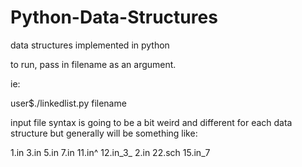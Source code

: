 # Python-Data-Structures
data structures implemented in python


to run, pass in filename as an argument.

ie:

user$./linkedlist.py filename



input file syntax is going to be a bit weird and different for each data structure but generally will be something like: 

1.in 3.in 5.in 7.in 11.in^ 12.in_3_ 2.in 22.sch 15.in_7
